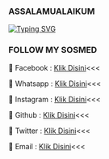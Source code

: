 ### ASSALAMUALAIKUM ###
[![Typing SVG](https://readme-typing-svg.herokuapp.com?color=000AF7&lines=WELCOME+TO+MY+GITHUB+PROFILE)](https://git.io/typing-svg)

### FOLLOW MY SOSMED ###

🌟 Facebook : [Klik Disini](https://Facebook.com/legend.alvino)<<<

🌟 Whatsapp : [Klik Disini](https://wa.me/6283114500777)<<<

🌟 Instagram : [Klik Disini](https://instagram.com/silsillaa_)<<<

🌟 Github : [Klik Disini](https://github.com/Al-Vino)<<<

🌟 Twitter : [Klik Disini](https://mobile.twitter.com/AdjAlvino)<<<

🌟 Email : [Klik Disini](https://alvinoadj22@gmail.com)<<<
